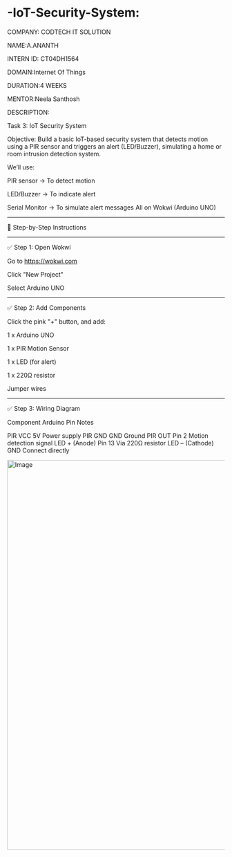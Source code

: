 # -IoT-Security-System:

COMPANY: CODTECH IT SOLUTION

NAME:A.ANANTH

INTERN ID: CT04DH1564

DOMAIN:Internet Of Things

DURATION:4 WEEKS

MENTOR:Neela Santhosh

DESCRIPTION:

Task 3: IoT Security System

Objective: Build a basic IoT-based security system that detects motion using a PIR sensor and triggers an alert (LED/Buzzer), simulating a home or room intrusion detection system.

We’ll use:

PIR sensor → To detect motion

LED/Buzzer → To indicate alert

Serial Monitor → To simulate alert messages
All on Wokwi (Arduino UNO)



---

🔧 Step-by-Step Instructions


---

✅ Step 1: Open Wokwi

Go to https://wokwi.com

Click "New Project"

Select Arduino UNO



---

✅ Step 2: Add Components

Click the pink "+" button, and add:

1 x Arduino UNO

1 x PIR Motion Sensor

1 x LED (for alert)

1 x 220Ω resistor

Jumper wires



---

✅ Step 3: Wiring Diagram

Component	Arduino Pin	Notes

PIR VCC	5V	Power supply
PIR GND	GND	Ground
PIR OUT	Pin 2	Motion detection signal
LED + (Anode)	Pin 13	Via 220Ω resistor
LED – (Cathode)	GND	Connect directly

<img width="1919" height="902" alt="Image" src="https://github.com/user-attachments/assets/04706073-bb52-4817-8f1d-4bc4ac440d65" />
